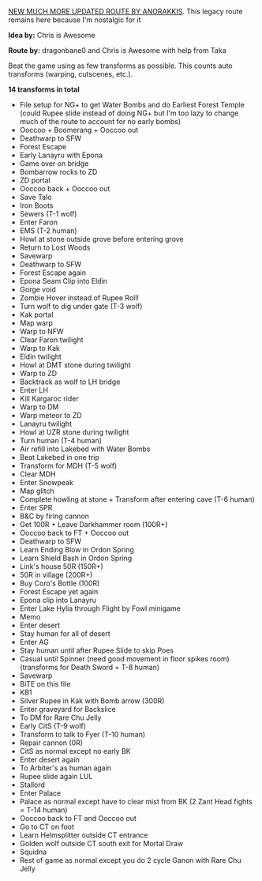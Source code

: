 [NEW MUCH MORE UPDATED ROUTE BY ANORAKKIS](https://pastebin.com/6Yeb4iCe). This legacy route remains here because I'm nostalgic for it
 
**Idea by:** Chris is Awesome

**Route by:** dragonbane0 and Chris is Awesome with help from Taka
 
Beat the game using as few transforms as possible. This counts auto transforms (warping, cutscenes, etc.).
 
**14 transforms in total**
 
- File setup for NG+ to get Water Bombs and do Earliest Forest Temple (could Rupee slide instead of doing NG+ but I'm too lazy to change much of the route to account for no early bombs)
- Ooccoo + Boomerang + Ooccoo out
- Deathwarp to SFW
- Forest Escape
- Early Lanayru with Epona
- Game over on bridge
- Bombarrow rocks to ZD
- ZD portal
- Ooccoo back + Ooccoo out
- Save Talo
- Iron Boots
- Sewers (T-1 wolf)
- Enter Faron
- EMS (T-2 human)
- Howl at stone outside grove before entering grove
- Return to Lost Woods
- Savewarp
- Deathwarp to SFW
- Forest Escape again
- Epona Seam Clip into Eldin
- Gorge void
- Zombie Hover instead of Rupee Roll!
- Turn wolf to dig under gate (T-3 wolf)
- Kak portal
- Map warp
- Warp to NFW
- Clear Faron twilight
- Warp to Kak
- Eldin twilight
- Howl at DMT stone during twilight
- Warp to ZD
- Backtrack as wolf to LH bridge
- Enter LH
- Kill Kargaroc rider
- Warp to DM
- Warp meteor to ZD
- Lanayru twilight
- Howl at UZR stone during twilight
- Turn human (T-4 human)
- Air refill into Lakebed with Water Bombs
- Beat Lakebed in one trip
- Transform for MDH (T-5 wolf)
- Clear MDH
- Enter Snowpeak
- Map glitch
- Complete howling at stone + Transform after entering cave (T-6 human)
- Enter SPR
- B&C by firing cannon
- Get 100R + Leave Darkhammer room (100R+)
- Ooccoo back to FT + Ooccoo out
- Deathwarp to SFW
- Learn Ending Blow in Ordon Spring
- Learn Shield Bash in Ordon Spring
- Link's house 50R (150R+)
- 50R in village (200R+)
- Buy Coro's Bottle (100R)
- Forest Escape yet again
- Epona clip into Lanayru
- Enter Lake Hylia through Flight by Fowl minigame
- Memo
- Enter desert
- Stay human for all of desert
- Enter AG
- Stay human until after Rupee Slide to skip Poes
- Casual until Spinner (need good movement in floor spikes room) (transforms for Death Sword = T-8 human)
- Savewarp
- BiTE on this file
- KB1
- Silver Rupee in Kak with Bomb arrow (300R)
- Enter graveyard for Backslice
- To DM for Rare Chu Jelly
- Early CitS (T-9 wolf)
- Transform to talk to Fyer (T-10 human)
- Repair cannon (0R)
- CitS as normal except no early BK
- Enter desert again
- To Arbiter's as human again
- Rupee slide again LUL
- Stallord
- Enter Palace
- Palace as normal except have to clear mist from BK (2 Zant Head fights = T-14 human)
- Ooccoo back to FT and Ooccoo out
- Go to CT on foot
- Learn Helmsplitter outside CT entrance
- Golden wolf outside CT south exit for Mortal Draw
- Squidna
- Rest of game as normal except you do 2 cycle Ganon with Rare Chu Jelly